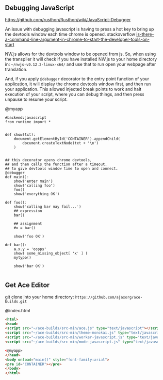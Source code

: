 Debugging JavaScript
--------------------

https://github.com/rusthon/Rusthon/wiki/JavaScript-Debugger

An issue with debugging javascript is having to press a hot key to bring up the devtools window each time chrome is opened.
stackoverflow [is-there-a-command-line-argument-in-chrome-to-start-the-developer-tools-on-start](http://stackoverflow.com/questions/5425443/is-there-a-command-line-argument-in-chrome-to-start-the-developer-tools-on-start)

NW.js allows for the devtools window to be opened from js.
So, when using the transpiler it will check if you have installed NW.js to your home directory in:
`~/nwjs-v0.12.2-linux-x64/` and use that to run open your webpage after translation.

And, if you apply `@debugger` decorator to the entry point function of your application, 
it will display the chrome devtools window first, and then run your application.
This allowed injected break points to work and halt execution of your script,
where you can debug things, and then press unpause to resume your script.

@myapp
```rusthon
#backend:javascript
from runtime import *


def show(txt):
	document.getElementById('CONTAINER').appendChild(
		document.createTextNode(txt + '\n')
	)


## this decorator opens chrome devtools, 
## and then calls the function after a timeout,
## to give devtools window time to open and connect.
@debugger
def main():
	show('enter main')
	show('calling foo')
	foo()
	show('everything OK')

def foo():
	show('calling bar may fail...')
	## expression
	bar()

	## assignment
	#x = bar()

	show('foo OK')

def bar():
	a.x.y = 'oopps'
	show( some_missing_object[ 'x' ] )
	mytypo()

	show('bar OK')


```
Get Ace Editor
--------------
git clone into your home directory: `https://github.com/ajaxorg/ace-builds.git`



@index.html
```html
<html>
<head>
<script src="~/ace-builds/src-min/ace.js" type="text/javascript"></script>
<script src="~/ace-builds/src-min/theme-monokai.js" type="text/javascript"></script>
<script src="~/ace-builds/src-min/worker-javascript.js" type="text/javascript"></script>
<script src="~/ace-builds/src-min/mode-javascript.js" type="text/javascript"></script>

<@myapp>
</head>
<body onload="main()" style="font-family:arial">
<pre id="CONTAINER"></pre>
</body>
</html>
```